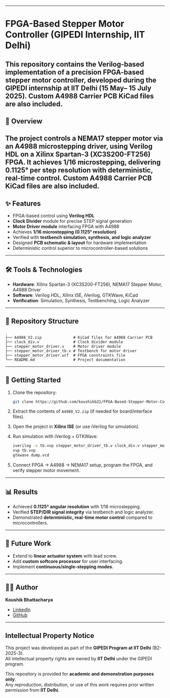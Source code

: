 -----

# FPGA-Based Stepper Motor Controller (GIPEDI Internship, IIT Delhi)

This repository contains the Verilog-based implementation of a **precision FPGA-based stepper motor controller**, developed during the GIPEDI internship at **IIT Delhi (15 May– 15 July 2025)**.
Custom A4988 Carrier PCB KiCad files are also included.
-----

## 🔧 Overview

The project controls a **NEMA17 stepper motor** via an **A4988 microstepping driver**, using Verilog HDL on a **Xilinx Spartan-3 (XC3S200-FT256)** FPGA. It achieves **1/16 microstepping**, delivering **0.1125° per step** resolution with deterministic, real-time control.
Custom A4988 Carrier PCB KiCad files are also included.
-----

## ✨ Features

  - FPGA-based control using **Verilog HDL**
  - **Clock Divider** module for precise STEP signal generation
  - **Motor Driver module** interfacing FPGA with A4988
  - Achieves **1/16 microstepping (0.1125° resolution)**
  - Verified with **testbench simulation, synthesis, and logic analyzer**
  - Designed **PCB schematic & layout** for hardware implementation
  - Deterministic control superior to microcontroller-based solutions

-----

## 🛠️ Tools & Technologies

  - **Hardware**: Xilinx Spartan-3 (XC3S200-FT256), NEMA17 Stepper Motor, A4988 Driver
  - **Software**: Verilog HDL, Xilinx ISE, iVerilog, GTKWave, KiCad
  - **Verification**: Simulation, Synthesis, Testbenching, Logic Analyzer

-----

## 📂 Repository Structure

```
.
├── A4988_V2.zip              # KiCad files for A4988 Carrier PCB
├── clock_div.v               # Clock divider module
├── stepper_motor_driver.v    # Motor driver module
├── stepper_motor_driver_tb.v # Testbench for motor driver
├── stepper_motor_driver.ucf  # FPGA constraints file
└── README.md                 # Project documentation
```

-----

## 🚀 Getting Started

1.  Clone the repository:

    ```bash
    git clone https://github.com/koushikb21/FPGA-Based-Stepper-Motor-Controller-GIPEDI-.git
    ```

2.  Extract the contents of `A4988_V2.zip` (if needed for board/interface files).

3.  Open the project in **Xilinx ISE** (or use iVerilog for simulation).

4.  Run simulation with iVerilog + GTKWave:

    ```bash
    iverilog -o tb.vvp stepper_motor_driver_tb.v clock_div.v stepper_motor_driver.v
    vvp tb.vvp
    gtkwave dump.vcd
    ```

5.  Connect FPGA → A4988 → NEMA17 setup, program the FPGA, and verify stepper motor movement.

-----

## 📊 Results

  * Achieved **0.1125° angular resolution** with 1/16 microstepping.
  * Verified **STEP/DIR signal integrity** via testbench and logic analyzer.
  * Demonstrated **deterministic, real-time motor control** compared to microcontrollers.

-----

## 📌 Future Work

  * Extend to **linear actuator system** with lead screw.
  * Add **custom softcore processor** for user interfacing.
  * Implement **continuous/single-stepping modes**.

-----

## 👨‍💻 Author

**Koushik Bhattacharya**

  * [LinkedIn](https://www.linkedin.com/in/koushik-bhattacharya-64849a167)
  * [GitHub](https://github.com/koushikb21)

-----

## Intellectual Property Notice

This project was developed as part of the **GIPEDI Program at IIT Delhi** (B2-2025-3).  
All intellectual property rights are owned by **IIT Delhi** under the GIPEDI program.

This repository is provided for **academic and demonstration purposes only**.  
Any reproduction, distribution, or use of this work requires prior written permission from **IIT Delhi**.

